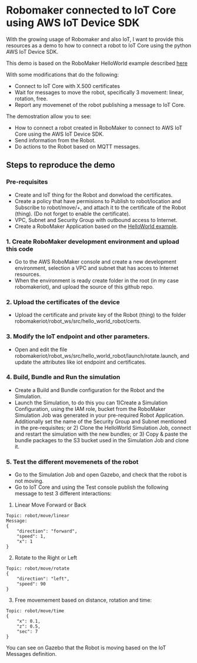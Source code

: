 # Robomaker connected to IoT Core using AWS IoT Device SDK

With the growing usage of Robomaker and also IoT, I want to provide this resources as a demo to how to connect a robot to IoT Core using the python AWS IoT Device SDK.

This demo is based on the RoboMaker HelloWorld example described [here](https://github.com/aws-robotics/aws-robomaker-sample-application-helloworld)

With some modifications that do the following:

* Connect to IoT Core with X.500 certificates
* Wait for messages to move the robot, specifically 3 movement: linear, rotation, free.
* Report any movemenet of the robot publishing a message to IoT Core.

The demostration allow you to see:

* How to connect a robot created in RoboMaker to connect to AWS IoT Core using the AWS IoT Device SDK.
* Send information from the Robot.
* Do actions to the Robot based on MQTT messages.

## Steps to reproduce the demo

### Pre-requisites
* Create and IoT thing for the Robot and donwload the certificates.
* Create a policy that have permisions to Publish to robot/location and Subscribe to robot/move/+, and attach it to the certificate of the Robot (thing).  (Do not forget to enable the certificate).
* VPC, Subnet and Security Group with outbound access to Internet.
* Create a RoboMaker Application based on the [HelloWorld example](https://docs.aws.amazon.com/robomaker/latest/dg/gs-build-rundemo.html).

### 1. Create RoboMaker development environment and upload this code
* Go to the AWS RoboMaker console and create a new development environment, selection a VPC and subnet that has acces to Internet resources.
* When the environment is ready create folder in the root (in my case robomakeriot), and upload the source of this github repo.

### 2. Upload the certificates of the device
* Upload the certificate and private key of the Robot (thing) to the folder robomakeriot/robot_ws/src/hello_world_robot/certs.

### 3. Modify the IoT endpoint and other parameters.
* Open and edit the file robomakeriot/robot_ws/src/hello_world_robot/launch/rotate.launch, and update the attributes like iot endpoint and certificates.

### 4. Build, Bundle and Run the simulation
* Create a Build and Bundle configuration for the Robot and the Simulation.
* Launch the Simulation, to do this you can 1)Create a Simulation Configuration, using the IAM role, bucket from the RoboMaker Simulation Job was generated in your pre-required Robot Application.  Additionally set the name of the Security Group and Subnet mentioned in the pre-requisites; or 2) Clone the HelloWorld Simulation Job, connect and restart the simulation with the new bundles; or 3) Copy & paste the bundle packages to the S3 bucket used in the Simulation Job and clone it.

### 5. Test the different movemenets of the robot
* Go to the Simulation Job and open Gazebo, and check that the robot is not moving.
* Go to IoT Core and using the Test console publish the following message to test 3 different interactions:
1. Linear Move Forward or Back
```
Topic: robot/move/linear
Message:
{
    "direction": "forward",
    "speed": 1,
    "x": 1
}
```
2. Rotate to the Right or Left
```
Topic: robot/move/rotate
{
    "direction": "left",
    "speed": 90
}
```
3. Free movemement based on distance, rotation and time:
```
Topic: robot/move/time
{
    "x": 0.1,
    "z": 0.5,
    "sec": 7
}
```
You can see on Gazebo that the Robot is moving based on the IoT Messages definition.
